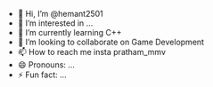 - 👋 Hi, I’m @hemant2501
- 👀 I’m interested in ...
- 🌱 I’m currently learning C++
- 💞️ I’m looking to collaborate on Game Development
- 📫 How to reach me insta pratham_mmv
- 😄 Pronouns: ...
- ⚡ Fun fact: ...

<!---
hemant2501/hemant2501 is a ✨ special ✨ repository because its `README.md` (this file) appears on your GitHub profile.
You can click the Preview link to take a look at your changes.
--->
